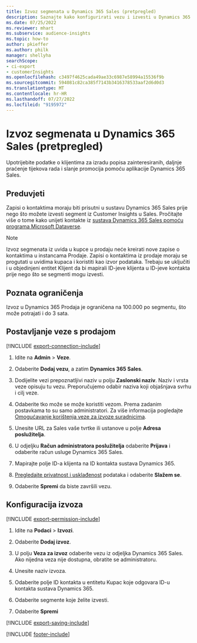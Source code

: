 ```yaml
---
title: Izvoz segmenata u Dynamics 365 Sales (pretpregled)
description: Saznajte kako konfigurirati vezu i izvesti u Dynamics 365 Sales.
ms.date: 07/25/2022
ms.reviewer: mhart
ms.subservice: audience-insights
ms.topic: how-to
author: pkieffer
ms.author: philk
manager: shellyha
searchScope:
- ci-export
- customerInsights
ms.openlocfilehash: c3497f4625cada49ae33c6987e58994a15536f9b
ms.sourcegitcommit: 594081c82ca385f7143b3416378533aaf2d6d0d3
ms.translationtype: MT
ms.contentlocale: hr-HR
ms.lasthandoff: 07/27/2022
ms.locfileid: "9195972"
---
```

# <a name="export-segments-to-dynamics-365-sales-preview"></a>Izvoz segmenata u Dynamics 365 Sales (pretpregled)

Upotrijebite podatke o klijentima za izradu popisa zainteresiranih, daljnje praćenje tijekova rada i slanje promocija pomoću aplikacije Dynamics 365 Sales.

## <a name="prerequisites"></a>Preduvjeti

Zapisi o kontaktima moraju biti prisutni u sustavu Dynamics 365 Sales prije nego što možete izvesti segment iz Customer Insights u Sales. Pročitajte više o tome kako unijeti kontakte iz [sustava Dynamics 365 Sales pomoću programa Microsoft Dataverse](connect-dataverse-managed-lake.md).

   > [!NOTE]
   > Izvoz segmenata iz uvida u kupce u prodaju neće kreirati nove zapise o kontaktima u instancama Prodaje. Zapisi o kontaktima iz prodaje moraju se progutati u uvidima kupaca i koristiti kao izvor podataka. Trebaju se uključiti i u objedinjeni entitet Klijent da bi mapirali ID-jeve klijenta u ID-jeve kontakta prije nego što se segmenti mogu izvesti.

## <a name="known-limitations"></a>Poznata ograničenja

Izvoz u Dynamics 365 Prodaja je ograničena na 100.000 po segmentu, što može potrajati i do 3 sata.

## <a name="set-up-connection-to-sales"></a>Postavljanje veze s prodajom

[!INCLUDE [export-connection-include](includes/export-connection-admn.md)]

1. Idite na **Admin** > **Veze**.

1. Odaberite **Dodaj vezu**, a zatim **Dynamics 365 Sales**.

1. Dodijelite vezi prepoznatljivi naziv u polju **Zaslonski naziv**. Naziv i vrsta veze opisuju tu vezu. Preporučujemo odabir naziva koji objašnjava svrhu i cilj veze.

1. Odaberite tko može se može koristiti vezom. Prema zadanim postavkama to su samo administratori. Za više informacija pogledajte [Omogućavanje korištenja veze za izvoze suradnicima](connections.md#allow-contributors-to-use-a-connection-for-exports).

1. Unesite URL za Sales vaše tvrtke ili ustanove u polje **Adresa poslužitelja**.

1. U odjeljku **Račun administratora poslužitelja** odaberite **Prijava** i odaberite račun usluge Dynamics 365 Sales.

1. Mapirajte polje ID-a klijenta na ID kontakta sustava Dynamics 365.

1. [Pregledajte privatnost i usklađenost](connections.md#data-privacy-and-compliance) podataka i odaberite **Slažem se**.

1. Odaberite **Spremi** da biste završili vezu.

## <a name="configure-an-export"></a>Konfiguracija izvoza

[!INCLUDE [export-permission-include](includes/export-permission.md)]

1. Idite na **Podaci** > **Izvozi**.

1. Odaberite **Dodaj izvoz**.

1. U polju **Veza za izvoz** odaberite vezu iz odjeljka Dynamics 365 Sales. Ako nijedna veza nije dostupna, obratite se administratoru.

1. Unesite naziv izvoza.

1. Odaberite polje ID kontakta u entitetu Kupac koje odgovara ID-u kontakta sustava Dynamics 365.

1. Odaberite segmente koje želite izvesti.

1. Odaberite **Spremi**

[!INCLUDE [export-saving-include](includes/export-saving.md)]

[!INCLUDE [footer-include](includes/footer-banner.md)]
